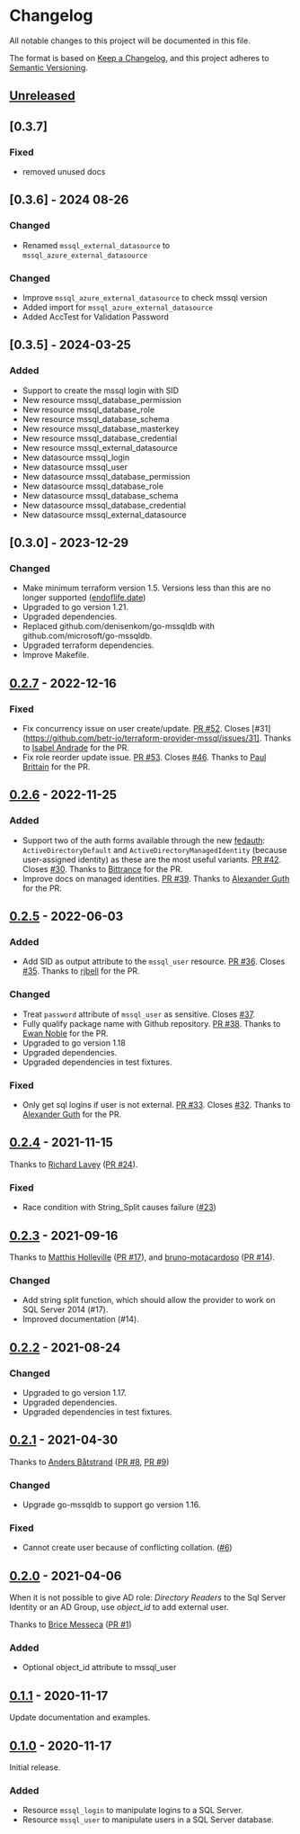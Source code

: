 # Changelog

All notable changes to this project will be documented in this file.

The format is based on [Keep a Changelog](https://keepachangelog.com/en/1.0.0/),
and this project adheres to [Semantic Versioning](https://semver.org/spec/v2.0.0.html).

## [Unreleased]

## [0.3.7]

### Fixed

- removed unused docs

## [0.3.6] - 2024 08-26

### Changed

- Renamed `mssql_external_datasource` to `mssql_azure_external_datasource`

### Changed

- Improve `mssql_azure_external_datasource` to check mssql version
- Added import for `mssql_azure_external_datasource`
- Added AccTest for Validation Password

## [0.3.5] - 2024-03-25

### Added

- Support to create the mssql login with SID
- New resource mssql_database_permission
- New resource mssql_database_role
- New resource mssql_database_schema
- New resource mssql_database_masterkey
- New resource mssql_database_credential
- New resource mssql_external_datasource
- New datasource mssql_login
- New datasource mssql_user
- New datasource mssql_database_permission
- New datasource mssql_database_role
- New datasource mssql_database_schema
- New datasource mssql_database_credential
- New datasource mssql_external_datasource

## [0.3.0] - 2023-12-29

### Changed

- Make minimum terraform version 1.5. Versions less than this are no longer supported ([endoflife.date](https://endoflife.date/terraform))
- Upgraded to go version 1.21.
- Upgraded dependencies.
- Replaced github.com/denisenkom/go-mssqldb with github.com/microsoft/go-mssqldb.
- Upgraded terraform dependencies.
- Improve Makefile.

## [0.2.7] - 2022-12-16

### Fixed

- Fix concurrency issue on user create/update. [PR #52](https://github.com/betr-io/terraform-provider-mssql/pull/52). Closes [#31](https://github.com/betr-io/terraform-provider-mssql/issues/31]. Thanks to [Isabel Andrade](https://github.com/beandrad) for the PR.
- Fix role reorder update issue. [PR #53](https://github.com/betr-io/terraform-provider-mssql/pull/53). Closes [#46](https://github.com/betr-io/terraform-provider-mssql/issues/46). Thanks to [Paul Brittain](https://github.com/paulbrittain) for the PR.

## [0.2.6] - 2022-11-25

### Added

- Support two of the auth forms available through the new [fedauth](https://github.com/denisenkom/go-mssqldb#azure-active-directory-authentication): `ActiveDirectoryDefault` and `ActiveDirectoryManagedIdentity` (because user-assigned identity) as these are the most useful variants. [PR #42](https://github.com/betr-io/terraform-provider-mssql/pull/42). Closes [#30](https://github.com/betr-io/terraform-provider-mssql/issues/30). Thanks to [Bittrance](https://github.com/bittrance) for the PR.
- Improve docs on managed identities. [PR #39](https://github.com/betr-io/terraform-provider-mssql/pull/36). Thanks to [Alexander Guth](https://github.com/alxy) for the PR.

## [0.2.5] - 2022-06-03

### Added

- Add SID as output attribute to the `mssql_user` resource. [PR #36](https://github.com/betr-io/terraform-provider-mssql/pull/36). Closes [#35](https://github.com/betr-io/terraform-provider-mssql/issues/35). Thanks to [rjbell](https://github.com/rjbell) for the PR.

### Changed

- Treat `password` attribute of `mssql_user` as sensitive. Closes [#37](https://github.com/betr-io/terraform-provider-mssql/issues/37).
- Fully qualify package name with Github repository. [PR #38](https://github.com/betr-io/terraform-provider-mssql/pull/38). Thanks to [Ewan Noble](https://github.com/EwanNoble) for the PR.
- Upgraded to go version 1.18
- Upgraded dependencies.
- Upgraded dependencies in test fixtures.

### Fixed

- Only get sql logins if user is not external. [PR #33](https://github.com/betr-io/terraform-provider-mssql/pull/33). Closes [#32](https://github.com/betr-io/terraform-provider-mssql/issues/32). Thanks to [Alexander Guth](https://github.com/alxy) for the PR.

## [0.2.4] - 2021-11-15

Thanks to [Richard Lavey](https://github.com/rlaveycal) ([PR #24](https://github.com/betr-io/terraform-provider-mssql/pull/24)).

### Fixed

- Race condition with String_Split causes failure ([#23](https://github.com/betr-io/terraform-provider-mssql/issues/23))

## [0.2.3] - 2021-09-16

Thanks to [Matthis Holleville](https://github.com/matthisholleville) ([PR #17](https://github.com/betr-io/terraform-provider-mssql/pull/17)), and [bruno-motacardoso](https://github.com/bruno-motacardoso) ([PR #14](https://github.com/betr-io/terraform-provider-mssql/pull/14)).

### Changed

- Add string split function, which should allow the provider to work on SQL Server 2014 (#17).
- Improved documentation (#14).

## [0.2.2] - 2021-08-24

### Changed

- Upgraded to go version 1.17.
- Upgraded dependencies.
- Upgraded dependencies in test fixtures.

## [0.2.1] - 2021-04-30

Thanks to [Anders Båtstrand](https://github.com/anderius) ([PR #8](https://github.com/betr-io/terraform-provider-mssql/pull/8), [PR #9](https://github.com/betr-io/terraform-provider-mssql/pull/9))

### Changed

- Upgrade go-mssqldb to support go version 1.16.

### Fixed

- Cannot create user because of conflicting collation. ([#6](https://github.com/betr-io/terraform-provider-mssql/issues/6))

## [0.2.0] - 2021-04-06

When it is not possible to give AD role: _Directory Readers_ to the Sql Server Identity or an AD Group, use *object_id* to add external user.

Thanks to [Brice Messeca](https://github.com/smag-bmesseca) ([PR #1](https://github.com/betr-io/terraform-provider-mssql/pull/1))

### Added

- Optional object_id attribute to mssql_user

## [0.1.1] - 2020-11-17

Update documentation and examples.

## [0.1.0] - 2020-11-17

Initial release.

### Added

- Resource `mssql_login` to manipulate logins to a SQL Server.
- Resource `mssql_user` to manipulate users in a SQL Server database.

[Unreleased]: https://github.com/betr-io/terraform-provider-mssql/compare/v0.2.7...HEAD
[0.2.7]: https://github.com/betr-io/terraform-provider-mssql/compare/v0.2.6...v0.2.7
[0.2.6]: https://github.com/betr-io/terraform-provider-mssql/compare/v0.2.5...v0.2.6
[0.2.5]: https://github.com/betr-io/terraform-provider-mssql/compare/v0.2.4...v0.2.5
[0.2.4]: https://github.com/betr-io/terraform-provider-mssql/compare/v0.2.3...v0.2.4
[0.2.3]: https://github.com/betr-io/terraform-provider-mssql/compare/v0.2.2...v0.2.3
[0.2.2]: https://github.com/betr-io/terraform-provider-mssql/compare/v0.2.1...v0.2.2
[0.2.1]: https://github.com/betr-io/terraform-provider-mssql/compare/v0.2.0...v0.2.1
[0.2.0]: https://github.com/betr-io/terraform-provider-mssql/compare/v0.1.1...v0.2.0
[0.1.1]: https://github.com/betr-io/terraform-provider-mssql/compare/v0.1.0...v0.1.1
[0.1.0]: https://github.com/betr-io/terraform-provider-mssql/releases/tag/v0.1.0
